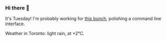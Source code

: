 ### Hi there :wave:

It's Tuesday! I'm probably working for [this bunch](https://github.com/kohofinancial), polishing a command line interface.

Weather in Toronto: light rain, at +2°C.
